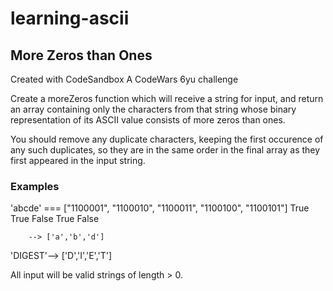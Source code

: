 
# learning-ascii

## More Zeros than Ones
Created with CodeSandbox
A CodeWars 6yu challenge

Create a moreZeros function which will receive a string for input, and return an array containing only the characters from that string whose binary representation of its ASCII value consists of more zeros than ones.

You should remove any duplicate characters, keeping the first occurence of any such duplicates, so they are in the same order in the final array as they first appeared in the input string.

### Examples

'abcde' === ["1100001", "1100010", "1100011", "1100100", "1100101"]
               True       True       False      True       False

        --> ['a','b','d']

'DIGEST'--> ['D','I','E','T']

All input will be valid strings of length > 0.

